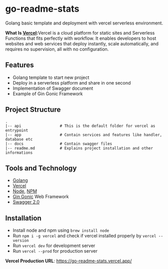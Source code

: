 # go-readme-stats
 Golang basic template and deployment with vercel serverless environment. 

 **What Is [Vercel]:** ​Vercel is a cloud platform for static sites and Serverless Functions that fits perfectly with workflow. It enables developers to host websites and web services that deploy instantly, scale automatically, and requires no supervision, all with no configuration.

## Features 
-   Golang template to start new project
-   Deploy in a serverless platform and share in one second
-   Implementation of Swagger document 
-   Example of Gin Gonic Framework


## Project Structure
    .
    |-- api                 # This is the default folder for vercel as entrypoint 
    |-- app                 # Contain services and features like handler, database etc
    |-- docs                # Contain swagger files
    |-- readme.md           # Explains project installation and other informations

## Tools and Technology
-   [Golang]
-   [Vercel]
-   [Node], [NPM]
-   [Gin Gonic] Web Framework
-   [Swagger 2.0]

## Installation
-   Install node and npm using `brew install node`
-   Run `npm i -g vercel` and check if vercel installed properly by `vercel --version`
-   Run `vercel dev` for development server
-   Run `vercel --prod` for production server

**Vercel Production URL**: https://go-readme-stats.vercel.app/

[Vercel]: <https://vercel.com/>
[Project Link]: <https://go-readme-stats.vercel.app/>
[Golang]: <https://go.dev/>
[Gin Gonic]: <https://gin-gonic.com/>
[Swagger 2.0]: <https://swagger.io/specification/v2/>
[Node]: <https://nodejs.org/en/>
[NPM]: <https://www.npmjs.com/>
[NPM]: <link>
[NPM]: <link>
[NPM]: <link>
